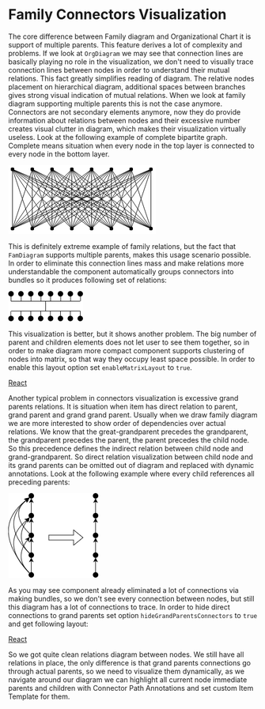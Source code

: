 # Family Connectors Visualization
The core difference between Family diagram and Organizational Chart it is support of multiple parents. This feature derives a lot of complexity and problems. If we look at `OrgDiagram` we may see that connection lines are basically playing no role in the visualization, we don't need to visually trace connection lines between nodes in order to understand their mutual relations. This fact greatly simplifies reading of diagram. The relative nodes placement on hierarchical diagram, additional spaces between branches gives strong visual indication of mutual relations. When we look at family diagram supporting multiple parents this is not the case anymore. Connectors are not secondary elements anymore, now they do provide information about relations between nodes and their excessive number creates visual clutter in diagram, which makes their visualization virtually useless. Look at the following example of complete bipartite graph. Complete means situation when every node in the top layer is connected to every node in the bottom layer.

![Complete Bipartite Graph](images/cbp88.png)

This is definitely extreme example of family relations, but the fact that `FamDiagram` supports multiple parents, makes this usage scenario possible. In order to eliminate this connection lines mass and make relations more understandable the component automatically groups connectors into bundles so it produces following set of relations: 

![Complete Bipartite Graph Bundled](images/cbp88bundled.png)

This visualization is better, but it shows another problem. The big number of parent and children elements does not let user to see them together, so in order to make diagram more compact component supports clustering of nodes into matrix, so that way they occupy least space possible. In order to enable this layout option set `enableMatrixLayout` to `true`.

[React](../src/Samples/MatrixLayoutInFamilyChart.js)

Another typical problem in connectors visualization is excessive grand parents relations. It is situation when item has direct relation to parent, grand parent and grand grand parent. Usually when we draw family diagram we are more interested to show order of dependencies over actual relations. We know that the great-grandparent precedes the grandparent, the grandparent precedes the parent, the parent precedes the child node.  So this precedence defines the indirect relation between child node and grand-grandparent. So direct relation visualization between child node and its grand parents can be omitted out of diagram and replaced with dynamic annotations. Look at the following example where every child references all preceding parents:

![Excessive grand parents relations](images/cbp88everyparent.png)

As you may see component already eliminated a lot of connections via making bundles, so we don't see every connection between nodes, but still this diagram has a lot of connections to trace. In order to hide direct connections to grand parents set option `hideGrandParentsConnectors` to `true` and get following layout:

[React](../src/Samples/FamilyHideGrandParentsConnections.js)

So we got quite clean relations diagram between nodes. We still have all relations in place, the only difference is that grand parents connections go through actual parents, so we need to visualize them dynamically, as we navigate around our diagram we can highlight all current node immediate parents and children with Connector Path Annotations and set custom Item Template for them.